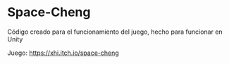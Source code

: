 # Space-Cheng

Código creado para el funcionamiento del juego, hecho para funcionar en Unity

Juego: https://xhi.itch.io/space-cheng
